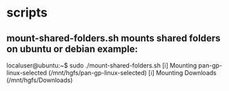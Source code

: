 # scripts


## mount-shared-folders.sh mounts shared folders on ubuntu or debian example:
localuser@ubuntu:~$ sudo ./mount-shared-folders.sh 
[i] Mounting pan-gp-linux-selected   (/mnt/hgfs/pan-gp-linux-selected)
[i] Mounting Downloads   (/mnt/hgfs/Downloads)

